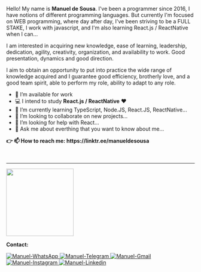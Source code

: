 Hello! My name is <strong>Manuel de Sousa</strong>. I've been a programmer since 2016, I have notions of different programming languages. But currently I'm focused on WEB programming, where day after day, I've been striving to be a FULL STAKE, I work with javascript, and I'm also learning React.js / ReactNative when I can...

I am interested in acquiring new knowledge, ease of learning, leadership, dedication, agility, creativity, organization, and availability to work. Good presentation, dynamics and good direction.

I aim to obtain an opportunity to put into practice the wide range of knowledge acquired and I guarantee good efficiency, brotherly love, and a good team spirit, able to perform my role, ability to adapt to any role.

- 🔭 I’m available for work
- 💻 I intend to study <strong>React.js / ReactNative</strong> ❤️️
- 🌱 I’m currently learning TypeScript, Node.JS, React.JS, ReactNative...
- 👯 I’m looking to collaborate on new projects...
- 🤔 I’m looking for help with React...
- 💬 Ask me about everthing that you want to know about me...
<strong>
👉 📫 How to reach me: https://linktr.ee/manueldesousa
</strong>
<p></p><br/>

<hr/>

<div align="left">
  <a href="https://github.com/manuelhonoredesousa">
  
  <!-- <img height="180em" src="https://github-readme-stats.vercel.app/api?username=manuelhonoredesousa&show_icons=true&theme=dracula&include_all_commits=true&count_private=true"/> -->

  <img height="180em" src="https://github-readme-stats.vercel.app/api/top-langs/?username=manuelhonoredesousa&layout=compact&langs_count=7&theme=dracula"/></a></div>


<!-- <div style="display: inline_block"><br>
<strong>My Tools: </strong>
  <img align="center" alt="Manuel-Js" height="30" width="40" src="https://raw.githubusercontent.com/devicons/devicon/master/icons/javascript/javascript-plain.svg"/>
  <img align="center" alt="Manuel-HTML" height="30" width="40" src="https://raw.githubusercontent.com/devicons/devicon/master/icons/html5/html5-original.svg"/>
  <img align="center" alt="Manuel-CSS" height="30" width="40" src="https://raw.githubusercontent.com/devicons/devicon/master/icons/css3/css3-original.svg"/>
  <img align="center" alt="Manuel-React" height="30" width="40" src="https://www.svgrepo.com/show/354259/react.svg"/>
  <img align="center" alt="Manuel-git" height="30" width="40" src="https://www.svgrepo.com/show/353782/git-icon.svg"/>
  <img align="right" alt="Manuel-pic" height="150" style="border-radius:10px;" src="https://avatars.githubusercontent.com/u/71514733"/>
</div> -->


   <strong>Contact: </strong>
 <div> 
    <a href="https://api.whatsapp.com/send?phone=244938308215" target="_blank">
        <img src="https://img.shields.io/badge/WhatsApp-25D366?style=for-the-badge&logo=whatsapp&logoColor=white" alt="Manuel-WhatsApp" target="_blank">
    </a>
  <a href="https://t.me/manuelhonoredesousa" target="_blank">
        <img src="https://img.shields.io/badge/Telegram-2CA5E0?style=for-the-badge&logo=telegram&logoColor=white" alt="Manuel-Telegram" target="_blank">
    </a>
 <a href = "mailto:sousa64manuel@gmail.com" target="_blank">
        <img src="https://img.shields.io/badge/Gmail-D14836?style=for-the-badge&logo=gmail&logoColor=white" alt="Manuel-Gmail" target="_blank">
    </a>
  <a href="https://instagram.com/manuelhonoredesousa" target="_blank">
        <img src="https://img.shields.io/badge/-Instagram-%23E4405F?style=for-the-badge&logo=instagram&logoColor=white" alt="Manuel-Instagram" target="_blank">
    </a>
    <a href="https://www.linkedin.com/in/manuelhonoredesousa" target="_blank">
        <img src="https://img.shields.io/badge/-LinkedIn-%230077B5?style=for-the-badge&logo=linkedin&logoColor=white" alt="Manuel-Linkedin" target="_blank">
    </a> 
 
</div>
